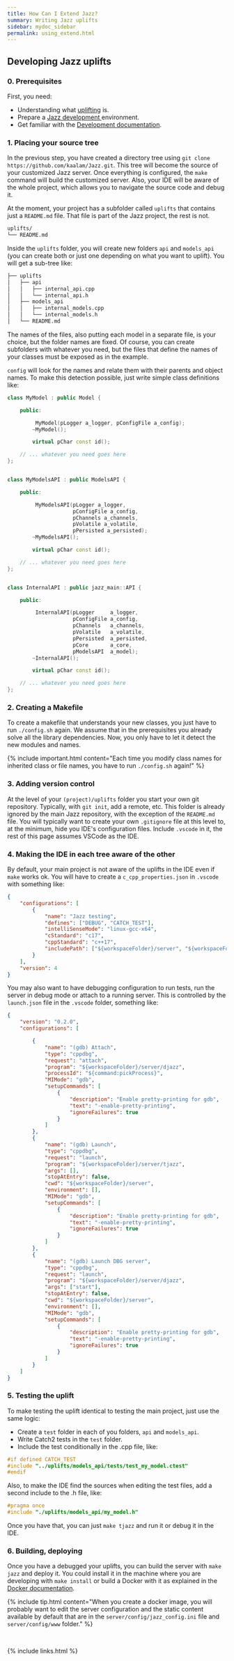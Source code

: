 ```yaml
---
title: How Can I Extend Jazz?
summary: Writing Jazz uplifts
sidebar: mydoc_sidebar
permalink: using_extend.html
---
```


## Developing Jazz uplifts

### 0. Prerequisites

First, you need:

  * Understanding what [uplifting](vision_uplifts.html) is.
  * Prepare a [Jazz development ](using_compile.html) environment.
  * Get familiar with the [Development documentation](/develop/).

### 1. Placing your source tree

In the previous step, you have created a directory tree using `git clone https://github.com/kaalam/Jazz.git`. This tree will become
the source of your customized Jazz server. Once everything is configured, the `make` command will build the customized server. Also,
your IDE will be aware of the whole project, which allows you to navigate the source code and debug it.

At the moment, your project has a subfolder called `uplifts` that contains just a `README.md` file. That file is part of the Jazz
project, the rest is not.

```txt
uplifts/
└── README.md
```

Inside the `uplifts` folder, you will create new folders `api` and `models_api` (you can create both or just one depending on what you
want to uplift). You will get a sub-tree like:

```txt
├── uplifts
│   ├── api
│   │   ├── internal_api.cpp
│   │   └── internal_api.h
│   ├── models_api
│   │   ├── internal_models.cpp
│   │   └── internal_models.h
│   └── README.md
```

The names of the files, also putting each model in a separate file, is your choice, but the folder names are fixed. Of course, you can
create subfolders with whatever you need, but the files that define the names of your classes must be exposed as in the example.

`config` will look for the names and relate them with their parents and object names. To make this detection possible, just write simple
class definitions like:

```cpp
class MyModel : public Model {

    public:

         MyModel(pLogger a_logger, pConfigFile a_config);
        ~MyModel();

        virtual pChar const id();

    // ... whatever you need goes here
};


class MyModelsAPI : public ModelsAPI {

    public:

         MyModelsAPI(pLogger a_logger,
                     pConfigFile a_config,
                     pChannels a_channels,
                     pVolatile a_volatile,
                     pPersisted a_persisted);
        ~MyModelsAPI();

        virtual pChar const id();

    // ... whatever you need goes here
};


class InternalAPI : public jazz_main::API {

    public:

         InternalAPI(pLogger	 a_logger,
                     pConfigFile a_config,
                     pChannels	 a_channels,
                     pVolatile	 a_volatile,
                     pPersisted	 a_persisted,
                     pCore		 a_core,
                     pModelsAPI	 a_model);
        ~InternalAPI();

        virtual pChar const id();

    // ... whatever you need goes here
};
```

### 2. Creating a Makefile

To create a makefile that understands your new classes, you just have to run `./config.sh` again. We assume that in the prerequisites
you already solve all the library dependencies. Now, you only have to let it detect the new modules and names.

{% include important.html content="Each time you modify class names for inherited class or file names, you have to run `./config.sh`
again!" %}

### 3. Adding version control

At the level of your `(project)/uplifts` folder you start your own git repository. Typically, with `git init`, add a remote, etc.
This folder is already ignored by the main Jazz repository, with the exception of the `README.md` file. You will typically want to create
your own `.gitignore` file at this level to, at the minimum, hide you IDE's configuration files. Include `.vscode` in it, the rest of
this page assumes VSCode as the IDE.

### 4. Making the IDE in each tree aware of the other

By default, your main project is not aware of the uplifts in the IDE even if `make` works ok. You will have to create a
`c_cpp_properties.json` in `.vscode` with something like:

```json
{
    "configurations": [
        {
            "name": "Jazz testing",
            "defines": ["DEBUG", "CATCH_TEST"],
            "intelliSenseMode": "linux-gcc-x64",
            "cStandard": "c17",
            "cppStandard": "c++17",
			"includePath": ["${workspaceFolder}/server", "${workspaceFolder}/uplifts"]
        }
    ],
    "version": 4
}
```

You may also want to have debugging configuration to run tests, run the server in debug mode or attach to a running server. This is
controlled by the `launch.json` file in the `.vscode` folder, something like:

```json
{
	"version": "0.2.0",
	"configurations": [

		{
			"name": "(gdb) Attach",
			"type": "cppdbg",
			"request": "attach",
			"program": "${workspaceFolder}/server/djazz",
			"processId": "${command:pickProcess}",
			"MIMode": "gdb",
			"setupCommands": [
				{
					"description": "Enable pretty-printing for gdb",
					"text": "-enable-pretty-printing",
					"ignoreFailures": true
				}
			]
		},
		{
			"name": "(gdb) Launch",
			"type": "cppdbg",
			"request": "launch",
			"program": "${workspaceFolder}/server/tjazz",
			"args": [],
			"stopAtEntry": false,
			"cwd": "${workspaceFolder}/server",
			"environment": [],
			"MIMode": "gdb",
			"setupCommands": [
				{
					"description": "Enable pretty-printing for gdb",
					"text": "-enable-pretty-printing",
					"ignoreFailures": true
				}
			]
		},
		{
			"name": "(gdb) Launch DBG server",
			"type": "cppdbg",
			"request": "launch",
			"program": "${workspaceFolder}/server/djazz",
			"args": ["start"],
			"stopAtEntry": false,
			"cwd": "${workspaceFolder}/server",
			"environment": [],
			"MIMode": "gdb",
			"setupCommands": [
				{
					"description": "Enable pretty-printing for gdb",
					"text": "-enable-pretty-printing",
					"ignoreFailures": true
				}
			]
		}
	]
}
```

### 5. Testing the uplift

To make testing the uplift identical to testing the main project, just use the same logic:

* Create a `test` folder in each of you folders, `api` and `models_api`.
* Write Catch2 tests in the `test` folder.
* Include the test conditionally in the .cpp file, like:

```cpp
#if defined CATCH_TEST
#include "../uplifts/models_api/tests/test_my_model.ctest"
#endif
```

Also, to make the IDE find the sources when editing the test files, add a second include to the .h file, like:

```cpp
#pragma once
#include "./uplifts/models_api/my_model.h"
```

Once you have that, you can just `make tjazz` and run it or debug it in the IDE.

### 6. Building, deploying

Once you have a debugged your uplifts, you can build the server with `make jazz` and deploy it. You could install it in the
machine where you are developing with `make install` or build a Docker with it as explained in
the [Docker documentation](reference_docker_how_to_build.html).

{% include tip.html content="When you create a docker image, you will probably want to edit the server configuration and the static
content available by default that are in the `server/config/jazz_config.ini` file and `server/config/www` folder." %}

<br/>

{% include links.html %}
